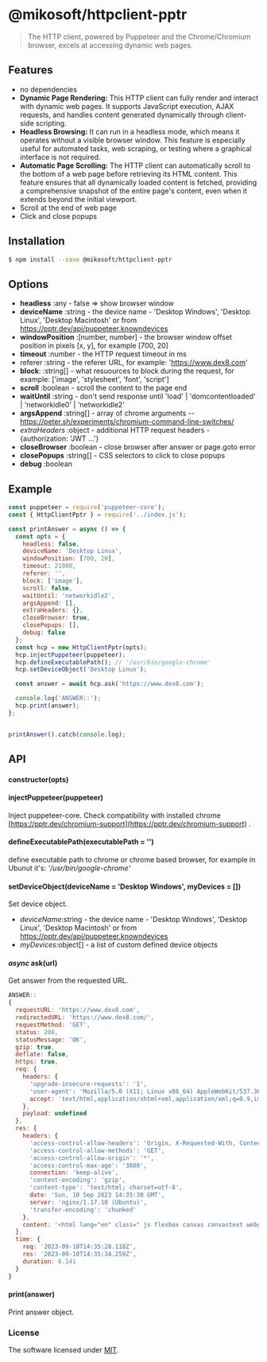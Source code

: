 # @mikosoft/httpclient-pptr
> The HTTP client, powered by Puppeteer and the Chrome/Chromium browser, excels at accessing dynamic web pages.



## Features
- no dependencies
- **Dynamic Page Rendering:** This HTTP client can fully render and interact with dynamic web pages. It supports JavaScript execution, AJAX requests, and handles content generated dynamically through client-side scripting.
- **Headless Browsing:** It can run in a headless mode, which means it operates without a visible browser window. This feature is especially useful for automated tasks, web scraping, or testing where a graphical interface is not required.
- **Automatic Page Scrolling:** The HTTP client can automatically scroll to the bottom of a web page before retrieving its HTML content. This feature ensures that all dynamically loaded content is fetched, providing a comprehensive snapshot of the entire page's content, even when it extends beyond the initial viewport.
- Scroll at the end of web page
- Click and close popups



## Installation
```bash
$ npm install --save @mikosoft/httpclient-pptr
```


## Options
   * **headless** :any - false => show browser window
   *  **deviceName** :string - the device name - 'Desktop Windows', 'Desktop Linux', 'Desktop Macintosh' or from https://pptr.dev/api/puppeteer.knowndevices
   *  **windowPosition** :[number, number] - the browser window offset position in pixels [x, y], for example [700, 20]
   *  **timeout** :number - the HTTP request timeout in ms
   *  referer :string - the referer URL, for example: 'https://www.dex8.com'
   *  **block**: :string[] - what resuources to block during the request, for example: ['image', 'stylesheet', 'font', 'script']
   *  **scroll** :boolean - scroll the content to the page end
   *  **waitUntil** :string - don't send response until 'load' | 'domcontentloaded' | 'networkidle0' | 'networkidle2'
   *  **argsAppend** :string[] - array of chrome arguments -- https://peter.sh/experiments/chromium-command-line-switches/
   *  *extraHeaders* :object - additional HTTP request headers - {authorization: 'JWT ...'}
   *  **closeBrowser** :boolean - close browser after answer or page.goto error
   *  **closePopups** :string[] - CSS selectors to click to close popups
   *  **debug** :boolean



## Example
```js
const puppeteer = require('puppeteer-core');
const { HttpClientPptr } = require('../index.js');

const printAnswer = async () => {
  const opts = {
    headless: false,
    deviceName: 'Desktop Linux',
    windowPosition: [700, 20],
    timeout: 21000,
    referer: '',
    block: ['image'],
    scroll: false,
    waitUntil: 'networkidle2',
    argsAppend: [],
    extraHeaders: {},
    closeBrowser: true,
    closePopups: [],
    debug: false
  };
  const hcp = new HttpClientPptr(opts);
  hcp.injectPuppeteer(puppeteer);
  hcp.defineExecutablePath(); // '/usr/bin/google-chrome'
  hcp.setDeviceObject('Desktop Linux');

  const answer = await hcp.ask('https://www.dex8.com');

  console.log('ANSWER::');
  hcp.print(answer);
};


printAnswer().catch(console.log);
```

## API
#### constructor(opts)

#### injectPuppeteer(puppeteer)
Inject puppeteer-core. Check compatibility with installed chrome [https://pptr.dev/chromium-support](https://pptr.dev/chromium-support) .

#### defineExecutablePath(executablePath = '')
define executable path to chrome or chrome based browser, for example in Ubunut it's: *'/usr/bin/google-chrome'*

#### setDeviceObject(deviceName = 'Desktop Windows', myDevices = [])
Set device object.
- *deviceName*:string - the device name - 'Desktop Windows', 'Desktop Linux', 'Desktop Macintosh' or from https://pptr.dev/api/puppeteer.knowndevices
- *myDevices*:object[] - a list of custom defined device objects


#### *async* ask(url)
Get answer from the requested URL.

```js
ANSWER::
{
  requestURL: 'https://www.dex8.com',
  redirectedURL: 'https://www.dex8.com/',
  requestMethod: 'GET',
  status: 200,
  statusMessage: 'OK',
  gzip: true,
  deflate: false,
  https: true,
  req: {
    headers: {
      'upgrade-insecure-requests': '1',
      'user-agent': 'Mozilla/5.0 (X11; Linux x86_64) AppleWebKit/537.36 (KHTML, like Gecko) Chrome/80.0.3987.122 Safari/537.36',
      accept: 'text/html,application/xhtml+xml,application/xml;q=0.9,image/avif,image/webp,image/apng,*/*;q=0.8,application/signed-exchange;v=b3;q=0.7'
    },
    payload: undefined
  },
  res: {
    headers: {
      'access-control-allow-headers': 'Origin, X-Requested-With, Content-Type, Accept, Authorization',
      'access-control-allow-methods': 'GET',
      'access-control-allow-origin': '*',
      'access-control-max-age': '3600',
      connection: 'keep-alive',
      'content-encoding': 'gzip',
      'content-type': 'text/html; charset=utf-8',
      date: 'Sun, 10 Sep 2023 14:35:30 GMT',
      server: 'nginx/1.17.10 (Ubuntu)',
      'transfer-encoding': 'chunked'
    },
    content: '<html lang="en" class=" js flexbox canvas canvastext webgl no-touch geolocation postmessage websqldatabase indexeddb hashchange history draganddrop websockets rgba hsla multiplebgs backgroundsize borderimage borderradius boxshadow textshadow opacity cssanimations csscolumns cssgradients cssreflections csstransforms csstransforms3d csstransitions fo'... 42566 more characters
  },
  time: {
    req: '2023-09-10T14:35:28.118Z',
    res: '2023-09-10T14:35:34.259Z',
    duration: 6.141
  }
}


```


#### print(answer)
Print answer object.


### License
The software licensed under [MIT](LICENSE).
